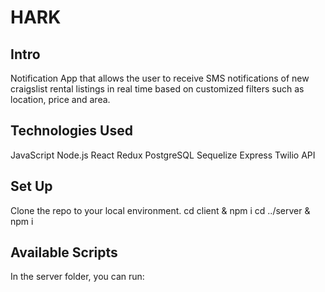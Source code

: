 # HARK

## Intro

Notification App that allows the user to receive SMS notifications of new craigslist rental listings in real time based on customized filters such as location, price and area.

## Technologies Used

JavaScript
Node.js
React
Redux
PostgreSQL
Sequelize
Express
Twilio API

## Set Up

Clone the repo to your local environment.
cd client & npm i
cd ../server & npm i

## Available Scripts

In the server folder, you can run:

